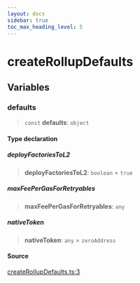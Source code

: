 ```yaml
---
layout: docs
sidebar: true
toc_max_heading_level: 5
---
```


# createRollupDefaults

## Variables

### defaults

> `const` **defaults**: `object`

#### Type declaration

##### deployFactoriesToL2

> **deployFactoriesToL2**: `boolean` = `true`

##### maxFeePerGasForRetryables

> **maxFeePerGasForRetryables**: `any`

##### nativeToken

> **nativeToken**: `any` = `zeroAddress`

#### Source

[createRollupDefaults.ts:3](https://github.com/offchainlabs/arbitrum-orbit-sdk/blob/fa20b8d23170b5196c4c9cdb5fc2dfefa349f1c8/src/createRollupDefaults.ts#L3)
